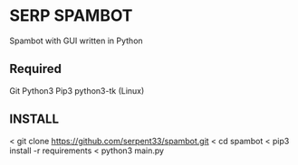 # SERP SPAMBOT
Spambot with GUI written in Python

## Required 
Git
Python3
Pip3
python3-tk (Linux)

## INSTALL
< git clone https://github.com/serpent33/spambot.git 
< cd spambot 
< pip3 install -r requirements 
< python3 main.py


